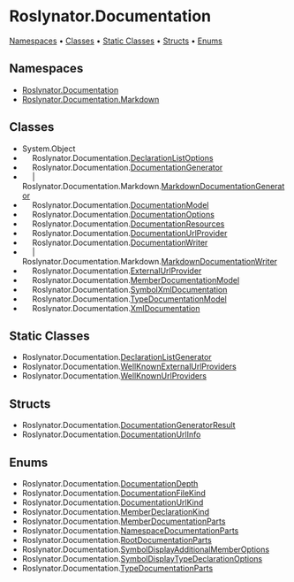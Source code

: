 <a name="_top"></a>

# Roslynator\.Documentation

[Namespaces](#namespaces) &#x2022; [Classes](#classes) &#x2022; [Static Classes](#static-classes) &#x2022; [Structs](#structs) &#x2022; [Enums](#enums)

## Namespaces

* [Roslynator.Documentation](../../docs/apiRoslynator/Documentation/README.md#_top)
* [Roslynator.Documentation.Markdown](../../docs/apiRoslynator/Documentation/Markdown/README.md#_top)

## Classes

* System\.Object
* &emsp; Roslynator\.Documentation\.[DeclarationListOptions](../../docs/apiRoslynator/Documentation/DeclarationListOptions/README.md#_top)
* &emsp; Roslynator\.Documentation\.[DocumentationGenerator](../../docs/apiRoslynator/Documentation/DocumentationGenerator/README.md#_top)
* &emsp; \| &emsp; Roslynator\.Documentation\.Markdown\.[MarkdownDocumentationGenerator](../../docs/apiRoslynator/Documentation/Markdown/MarkdownDocumentationGenerator/README.md#_top)
* &emsp; Roslynator\.Documentation\.[DocumentationModel](../../docs/apiRoslynator/Documentation/DocumentationModel/README.md#_top)
* &emsp; Roslynator\.Documentation\.[DocumentationOptions](../../docs/apiRoslynator/Documentation/DocumentationOptions/README.md#_top)
* &emsp; Roslynator\.Documentation\.[DocumentationResources](../../docs/apiRoslynator/Documentation/DocumentationResources/README.md#_top)
* &emsp; Roslynator\.Documentation\.[DocumentationUrlProvider](../../docs/apiRoslynator/Documentation/DocumentationUrlProvider/README.md#_top)
* &emsp; Roslynator\.Documentation\.[DocumentationWriter](../../docs/apiRoslynator/Documentation/DocumentationWriter/README.md#_top)
* &emsp; \| &emsp; Roslynator\.Documentation\.Markdown\.[MarkdownDocumentationWriter](../../docs/apiRoslynator/Documentation/Markdown/MarkdownDocumentationWriter/README.md#_top)
* &emsp; Roslynator\.Documentation\.[ExternalUrlProvider](../../docs/apiRoslynator/Documentation/ExternalUrlProvider/README.md#_top)
* &emsp; Roslynator\.Documentation\.[MemberDocumentationModel](../../docs/apiRoslynator/Documentation/MemberDocumentationModel/README.md#_top)
* &emsp; Roslynator\.Documentation\.[SymbolXmlDocumentation](../../docs/apiRoslynator/Documentation/SymbolXmlDocumentation/README.md#_top)
* &emsp; Roslynator\.Documentation\.[TypeDocumentationModel](../../docs/apiRoslynator/Documentation/TypeDocumentationModel/README.md#_top)
* &emsp; Roslynator\.Documentation\.[XmlDocumentation](../../docs/apiRoslynator/Documentation/XmlDocumentation/README.md#_top)

## Static Classes

* Roslynator\.Documentation\.[DeclarationListGenerator](../../docs/apiRoslynator/Documentation/DeclarationListGenerator/README.md#_top)
* Roslynator\.Documentation\.[WellKnownExternalUrlProviders](../../docs/apiRoslynator/Documentation/WellKnownExternalUrlProviders/README.md#_top)
* Roslynator\.Documentation\.[WellKnownUrlProviders](../../docs/apiRoslynator/Documentation/WellKnownUrlProviders/README.md#_top)

## Structs

* Roslynator\.Documentation\.[DocumentationGeneratorResult](../../docs/apiRoslynator/Documentation/DocumentationGeneratorResult/README.md#_top)
* Roslynator\.Documentation\.[DocumentationUrlInfo](../../docs/apiRoslynator/Documentation/DocumentationUrlInfo/README.md#_top)

## Enums

* Roslynator\.Documentation\.[DocumentationDepth](../../docs/apiRoslynator/Documentation/DocumentationDepth/README.md#_top)
* Roslynator\.Documentation\.[DocumentationFileKind](../../docs/apiRoslynator/Documentation/DocumentationFileKind/README.md#_top)
* Roslynator\.Documentation\.[DocumentationUrlKind](../../docs/apiRoslynator/Documentation/DocumentationUrlKind/README.md#_top)
* Roslynator\.Documentation\.[MemberDeclarationKind](../../docs/apiRoslynator/Documentation/MemberDeclarationKind/README.md#_top)
* Roslynator\.Documentation\.[MemberDocumentationParts](../../docs/apiRoslynator/Documentation/MemberDocumentationParts/README.md#_top)
* Roslynator\.Documentation\.[NamespaceDocumentationParts](../../docs/apiRoslynator/Documentation/NamespaceDocumentationParts/README.md#_top)
* Roslynator\.Documentation\.[RootDocumentationParts](../../docs/apiRoslynator/Documentation/RootDocumentationParts/README.md#_top)
* Roslynator\.Documentation\.[SymbolDisplayAdditionalMemberOptions](../../docs/apiRoslynator/Documentation/SymbolDisplayAdditionalMemberOptions/README.md#_top)
* Roslynator\.Documentation\.[SymbolDisplayTypeDeclarationOptions](../../docs/apiRoslynator/Documentation/SymbolDisplayTypeDeclarationOptions/README.md#_top)
* Roslynator\.Documentation\.[TypeDocumentationParts](../../docs/apiRoslynator/Documentation/TypeDocumentationParts/README.md#_top)
